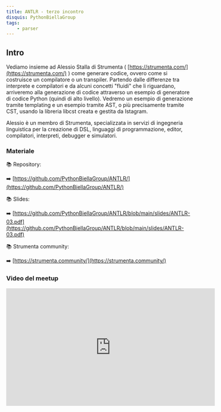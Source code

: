 ```yaml
---
title: ANTLR - terzo incontro
disquis: PythonBiellaGroup
tags:
    - parser
---
```


## Intro

Vediamo insieme ad Alessio Stalla di Strumenta ( [https://strumenta.com/](https://strumenta.com/) ) come generare codice, ovvero come si costruisce un compilatore o un transpiler.
Partendo dalle differenze tra interprete e compilatori e da alcuni concetti "fluidi" che li riguardano, arriveremo alla generazione di codice attraverso un esempio di generatore di codice Python (quindi di alto livello). Vedremo un esempio di generazione tramite templating e un esempio tramite AST, o più precisamente tramite CST, usando la libreria libcst creata e gestita da Istagram.

Alessio è un membro di Strumenta, specializzata in servizi di ingegneria linguistica per la creazione di DSL, linguaggi di programmazione, editor, compilatori, interpreti, debugger e simulatori.

### Materiale

📚 Repository:

➡️ [https://github.com/PythonBiellaGroup/ANTLR/](https://github.com/PythonBiellaGroup/ANTLR/)

📚 Slides:

➡️ [https://github.com/PythonBiellaGroup/ANTLR/blob/main/slides/ANTLR-03.pdf](https://github.com/PythonBiellaGroup/ANTLR/blob/main/slides/ANTLR-03.pdf)

📚 Strumenta community:

➡️ [https://strumenta.community/](https://strumenta.community/)

### Video del meetup
<iframe width="560" height="315" src="https://www.youtube.com/embed/ceMv9pGs4UA" title="YouTube video player" frameborder="0" allow="accelerometer; autoplay; clipboard-write; encrypted-media; gyroscope; picture-in-picture; web-share" allowfullscreen></iframe>